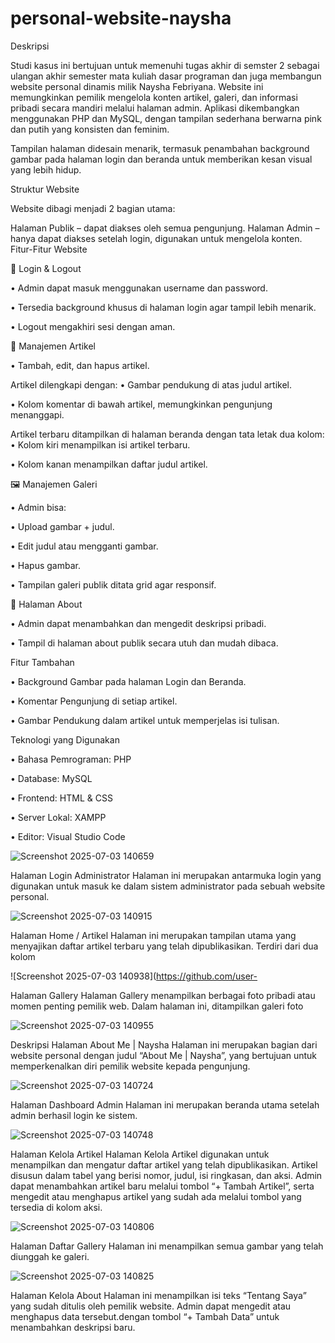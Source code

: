 # personal-website-naysha

Deskripsi


Studi kasus ini bertujuan untuk memenuhi tugas akhir di semster 2 sebagai ulangan akhir semester mata kuliah dasar programan dan juga membangun website personal dinamis milik Naysha Febriyana. Website ini memungkinkan pemilik mengelola konten artikel, galeri, dan informasi pribadi secara mandiri melalui halaman admin. Aplikasi dikembangkan menggunakan PHP dan MySQL, dengan tampilan sederhana berwarna pink dan putih yang konsisten dan feminim.

Tampilan halaman didesain menarik, termasuk penambahan background gambar pada halaman login dan beranda untuk memberikan kesan visual yang lebih hidup.

Struktur Website

Website dibagi menjadi 2 bagian utama:

Halaman Publik – dapat diakses oleh semua pengunjung.
Halaman Admin – hanya dapat diakses setelah login, digunakan untuk mengelola konten.
Fitur-Fitur Website

🔐 Login & Logout

• Admin dapat masuk menggunakan username dan password.

• Tersedia background khusus di halaman login agar tampil lebih menarik.

• Logout mengakhiri sesi dengan aman.

📰 Manajemen Artikel

• Tambah, edit, dan hapus artikel.

Artikel dilengkapi dengan:
• Gambar pendukung di atas judul artikel.

• Kolom komentar di bawah artikel, memungkinkan pengunjung menanggapi.

Artikel terbaru ditampilkan di halaman beranda dengan tata letak dua kolom:
• Kolom kiri menampilkan isi artikel terbaru.

• Kolom kanan menampilkan daftar judul artikel.

🖼️ Manajemen Galeri

• Admin bisa:

• Upload gambar + judul.

• Edit judul atau mengganti gambar.

• Hapus gambar.

• Tampilan galeri publik ditata grid agar responsif.

👤 Halaman About

• Admin dapat menambahkan dan mengedit deskripsi pribadi.

• Tampil di halaman about publik secara utuh dan mudah dibaca.

Fitur Tambahan

• Background Gambar pada halaman Login dan Beranda.

• Komentar Pengunjung di setiap artikel.

• Gambar Pendukung dalam artikel untuk memperjelas isi tulisan.

Teknologi yang Digunakan

• Bahasa Pemrograman: PHP

• Database: MySQL

• Frontend: HTML & CSS

• Server Lokal: XAMPP

• Editor: Visual Studio Code


![Screenshot 2025-07-03 140659](https://github.com/user-attachments/assets/eadd8268-998c-48fe-95d4-b75352ba69b3)

Halaman Login Administrator
Halaman ini merupakan antarmuka login yang digunakan untuk masuk ke dalam sistem administrator pada sebuah website personal.

![Screenshot 2025-07-03 140915](https://github.com/user-attachments/assets/81361e91-04ec-4910-b7b4-8a46fc400a7c)

Halaman Home / Artikel
Halaman ini merupakan tampilan utama yang menyajikan daftar artikel terbaru yang telah dipublikasikan.
Terdiri dari dua kolom

![Screenshot 2025-07-03 140938](https://github.com/user-

Halaman Gallery
Halaman Gallery menampilkan berbagai foto pribadi atau momen penting pemilik web. Dalam halaman ini, ditampilkan galeri foto 

![Screenshot 2025-07-03 140955](https://github.com/user-attachments/assets/ed6866c7-8f08-4f6f-9555-48bce892f863)

Deskripsi Halaman About Me | Naysha
Halaman ini merupakan bagian dari website personal dengan judul “About Me | Naysha”, yang bertujuan untuk memperkenalkan diri pemilik website kepada pengunjung.

![Screenshot 2025-07-03 140724](https://github.com/user-attachments/assets/b9482305-dddb-4da6-b45e-bb8588883663)

Halaman Dashboard Admin
Halaman ini merupakan beranda utama setelah admin berhasil login ke sistem. 

![Screenshot 2025-07-03 140748](https://github.com/user-attachments/assets/36fe760f-2aa3-4322-a627-cfa6b3c3252d)

Halaman Kelola Artikel
Halaman Kelola Artikel digunakan untuk menampilkan dan mengatur daftar artikel yang telah dipublikasikan. Artikel disusun dalam tabel yang berisi nomor, judul, isi ringkasan, dan aksi. Admin dapat menambahkan artikel baru melalui tombol “+ Tambah Artikel”, serta mengedit atau menghapus artikel yang sudah ada melalui tombol yang tersedia di kolom aksi.

![Screenshot 2025-07-03 140806](https://github.com/user-attachments/assets/3695ab81-4a0b-4b00-ba24-21ca5fa3f764)

Halaman Daftar Gallery
Halaman ini menampilkan semua gambar yang telah diunggah ke galeri.

![Screenshot 2025-07-03 140825](https://github.com/user-attachments/assets/3c2e91b2-0d8a-43ea-a310-c90909608f0b)

Halaman Kelola About
Halaman ini menampilkan isi teks “Tentang Saya” yang sudah ditulis oleh pemilik website. Admin dapat mengedit atau menghapus data tersebut.dengan tombol “+ Tambah Data” untuk menambahkan deskripsi baru.


